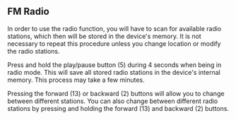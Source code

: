 ## FM Radio

In order to use the radio function, you will have to scan for available radio stations, which then will be stored in the device's memory. It is not necessary to repeat this procedure unless you change location or modify the radio stations.

Press and hold the play/pause button (5) during 4 seconds when being in radio mode. This will save all stored radio stations in the device's internal memory. This process may take a few minutes.

Pressing the forward (13) or backward (2) buttons will allow you to change between different stations. You can also change between different radio stations by pressing and holding the forward (13) and backward (2) buttons.
